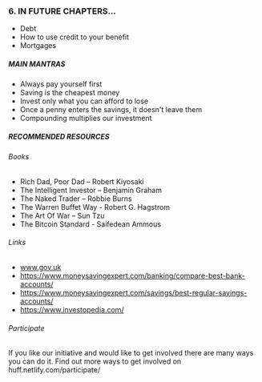 ### 6. IN FUTURE CHAPTERS...

- Debt
- How to use credit to your benefit
- Mortgages

##### MAIN MANTRAS

- Always pay yourself first
- Saving is the cheapest money
- Invest only what you can afford to lose
- Once a penny enters the savings, it doesn't leave them
- Compounding multiplies our investment

##### RECOMMENDED RESOURCES

###### Books

- Rich Dad, Poor Dad – Robert Kiyosaki
- The Intelligent Investor – Benjamin Graham
- The Naked Trader – Robbie Burns
- The Warren Buffet Way - Robert G. Hagstrom
- The Art Of War – Sun Tzu
- The Bitcoin Standard - Saifedean Ammous

###### Links

- www.gov.uk
- https://www.moneysavingexpert.com/banking/compare-best-bank-accounts/
- https://www.moneysavingexpert.com/savings/best-regular-savings-accounts/
- https://www.investopedia.com/

###### Participate

If you like our initiative and would like to get involved there are many ways you can do it. Find out more ways to get involved on huff.netlify.com/participate/
